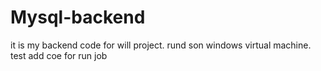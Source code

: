 # Mysql-backend
it is my backend code for will project.
rund son windows virtual machine.
test add coe for run job
